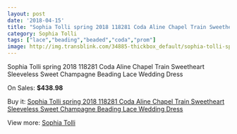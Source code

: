 ```yaml
---
layout: post
date: '2018-04-15'
title: "Sophia Tolli spring 2018 118281 Coda Aline Chapel Train Sweetheart Sleeveless Sweet Champagne Beading Lace Wedding Dress"
category: Sophia Tolli
tags: ["lace","beading","beaded","coda","prom"]
image: http://img.transblink.com/34885-thickbox_default/sophia-tolli-spring-2018-118281-coda-aline-chapel-train-sweetheart-sleeveless-sweet-champagne-beading-lace-wedding-dress.jpg
---
```

Sophia Tolli spring 2018 118281 Coda Aline Chapel Train Sweetheart Sleeveless Sweet Champagne Beading Lace Wedding Dress

On Sales: **$438.98**
<a href="https://www.transblink.com/en/sophia-tolli/11478-sophia-tolli-spring-2018-118281-coda-aline-chapel-train-sweetheart-sleeveless-sweet-champagne-beading-lace-wedding-dress.html"><amp-img layout="responsive" width="600" height="600" src="//img.transblink.com/34885-thickbox_default/sophia-tolli-spring-2018-118281-coda-aline-chapel-train-sweetheart-sleeveless-sweet-champagne-beading-lace-wedding-dress.jpg" alt="Sophia Tolli spring 2018 118281 Coda Aline Chapel Train Sweetheart Sleeveless Sweet Champagne Beading Lace Wedding Dress 0" /></a>
<a href="https://www.transblink.com/en/sophia-tolli/11478-sophia-tolli-spring-2018-118281-coda-aline-chapel-train-sweetheart-sleeveless-sweet-champagne-beading-lace-wedding-dress.html"><amp-img layout="responsive" width="600" height="600" src="//img.transblink.com/34894-thickbox_default/sophia-tolli-spring-2018-118281-coda-aline-chapel-train-sweetheart-sleeveless-sweet-champagne-beading-lace-wedding-dress.jpg" alt="Sophia Tolli spring 2018 118281 Coda Aline Chapel Train Sweetheart Sleeveless Sweet Champagne Beading Lace Wedding Dress 1" /></a>
<a href="https://www.transblink.com/en/sophia-tolli/11478-sophia-tolli-spring-2018-118281-coda-aline-chapel-train-sweetheart-sleeveless-sweet-champagne-beading-lace-wedding-dress.html"><amp-img layout="responsive" width="600" height="600" src="//img.transblink.com/34893-thickbox_default/sophia-tolli-spring-2018-118281-coda-aline-chapel-train-sweetheart-sleeveless-sweet-champagne-beading-lace-wedding-dress.jpg" alt="Sophia Tolli spring 2018 118281 Coda Aline Chapel Train Sweetheart Sleeveless Sweet Champagne Beading Lace Wedding Dress 2" /></a>
<a href="https://www.transblink.com/en/sophia-tolli/11478-sophia-tolli-spring-2018-118281-coda-aline-chapel-train-sweetheart-sleeveless-sweet-champagne-beading-lace-wedding-dress.html"><amp-img layout="responsive" width="600" height="600" src="//img.transblink.com/34892-thickbox_default/sophia-tolli-spring-2018-118281-coda-aline-chapel-train-sweetheart-sleeveless-sweet-champagne-beading-lace-wedding-dress.jpg" alt="Sophia Tolli spring 2018 118281 Coda Aline Chapel Train Sweetheart Sleeveless Sweet Champagne Beading Lace Wedding Dress 3" /></a>
<a href="https://www.transblink.com/en/sophia-tolli/11478-sophia-tolli-spring-2018-118281-coda-aline-chapel-train-sweetheart-sleeveless-sweet-champagne-beading-lace-wedding-dress.html"><amp-img layout="responsive" width="600" height="600" src="//img.transblink.com/34891-thickbox_default/sophia-tolli-spring-2018-118281-coda-aline-chapel-train-sweetheart-sleeveless-sweet-champagne-beading-lace-wedding-dress.jpg" alt="Sophia Tolli spring 2018 118281 Coda Aline Chapel Train Sweetheart Sleeveless Sweet Champagne Beading Lace Wedding Dress 4" /></a>
<a href="https://www.transblink.com/en/sophia-tolli/11478-sophia-tolli-spring-2018-118281-coda-aline-chapel-train-sweetheart-sleeveless-sweet-champagne-beading-lace-wedding-dress.html"><amp-img layout="responsive" width="600" height="600" src="//img.transblink.com/34890-thickbox_default/sophia-tolli-spring-2018-118281-coda-aline-chapel-train-sweetheart-sleeveless-sweet-champagne-beading-lace-wedding-dress.jpg" alt="Sophia Tolli spring 2018 118281 Coda Aline Chapel Train Sweetheart Sleeveless Sweet Champagne Beading Lace Wedding Dress 5" /></a>
<a href="https://www.transblink.com/en/sophia-tolli/11478-sophia-tolli-spring-2018-118281-coda-aline-chapel-train-sweetheart-sleeveless-sweet-champagne-beading-lace-wedding-dress.html"><amp-img layout="responsive" width="600" height="600" src="//img.transblink.com/34889-thickbox_default/sophia-tolli-spring-2018-118281-coda-aline-chapel-train-sweetheart-sleeveless-sweet-champagne-beading-lace-wedding-dress.jpg" alt="Sophia Tolli spring 2018 118281 Coda Aline Chapel Train Sweetheart Sleeveless Sweet Champagne Beading Lace Wedding Dress 6" /></a>
<a href="https://www.transblink.com/en/sophia-tolli/11478-sophia-tolli-spring-2018-118281-coda-aline-chapel-train-sweetheart-sleeveless-sweet-champagne-beading-lace-wedding-dress.html"><amp-img layout="responsive" width="600" height="600" src="//img.transblink.com/34888-thickbox_default/sophia-tolli-spring-2018-118281-coda-aline-chapel-train-sweetheart-sleeveless-sweet-champagne-beading-lace-wedding-dress.jpg" alt="Sophia Tolli spring 2018 118281 Coda Aline Chapel Train Sweetheart Sleeveless Sweet Champagne Beading Lace Wedding Dress 7" /></a>
<a href="https://www.transblink.com/en/sophia-tolli/11478-sophia-tolli-spring-2018-118281-coda-aline-chapel-train-sweetheart-sleeveless-sweet-champagne-beading-lace-wedding-dress.html"><amp-img layout="responsive" width="600" height="600" src="//img.transblink.com/34887-thickbox_default/sophia-tolli-spring-2018-118281-coda-aline-chapel-train-sweetheart-sleeveless-sweet-champagne-beading-lace-wedding-dress.jpg" alt="Sophia Tolli spring 2018 118281 Coda Aline Chapel Train Sweetheart Sleeveless Sweet Champagne Beading Lace Wedding Dress 8" /></a>
<a href="https://www.transblink.com/en/sophia-tolli/11478-sophia-tolli-spring-2018-118281-coda-aline-chapel-train-sweetheart-sleeveless-sweet-champagne-beading-lace-wedding-dress.html"><amp-img layout="responsive" width="600" height="600" src="//img.transblink.com/34886-thickbox_default/sophia-tolli-spring-2018-118281-coda-aline-chapel-train-sweetheart-sleeveless-sweet-champagne-beading-lace-wedding-dress.jpg" alt="Sophia Tolli spring 2018 118281 Coda Aline Chapel Train Sweetheart Sleeveless Sweet Champagne Beading Lace Wedding Dress 9" /></a>

Buy it: [Sophia Tolli spring 2018 118281 Coda Aline Chapel Train Sweetheart Sleeveless Sweet Champagne Beading Lace Wedding Dress](https://www.transblink.com/en/sophia-tolli/11478-sophia-tolli-spring-2018-118281-coda-aline-chapel-train-sweetheart-sleeveless-sweet-champagne-beading-lace-wedding-dress.html "Sophia Tolli spring 2018 118281 Coda Aline Chapel Train Sweetheart Sleeveless Sweet Champagne Beading Lace Wedding Dress")

View more: [Sophia Tolli](https://www.transblink.com/en/120-sophia-tolli "Sophia Tolli")
